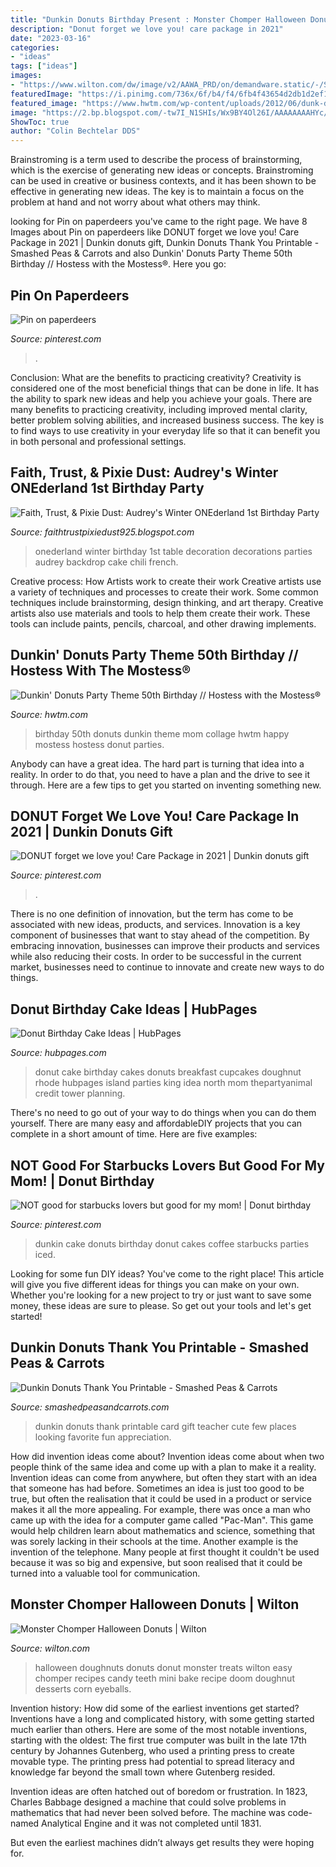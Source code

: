 ```yaml
---
title: "Dunkin Donuts Birthday Present : Monster Chomper Halloween Donuts"
description: "Donut forget we love you! care package in 2021"
date: "2023-03-16"
categories:
- "ideas"
tags: ["ideas"]
images:
- "https://www.wilton.com/dw/image/v2/AAWA_PRD/on/demandware.static/-/Sites-wilton-project-master/default/dw77a73f30/images/project/WLPROJ-7762/Monster-Chomper-Halloween-Doughnuts.jpg?sw=1000&amp;sh=1000&amp;sm=fit"
featuredImage: "https://i.pinimg.com/736x/6f/b4/f4/6fb4f43654d2db1d2ef19f21fd1a1ed7.jpg"
featured_image: "https://www.hwtm.com/wp-content/uploads/2012/06/dunk-donuts-50th-birthday-party-collage.jpg"
image: "https://2.bp.blogspot.com/-tw7I_N1SHIs/Wx9BY4Ol26I/AAAAAAAAHYc/wb1IlV3d24AG-Ovoxffr7rhpcCFENh3OgCLcBGAs/s1600/IMG_4199.jpg"
ShowToc: true
author: "Colin Bechtelar DDS"
---
```



Brainstroming is a term used to describe the process of brainstorming, which is the exercise of generating new ideas or concepts. Brainstroming can be used in creative or business contexts, and it has been shown to be effective in generating new ideas. The key is to maintain a focus on the problem at hand and not worry about what others may think.

	

		
looking for Pin on paperdeers you've came to the right page. We have 8 Images about Pin on paperdeers like DONUT forget we love you! Care Package in 2021 | Dunkin donuts gift, Dunkin Donuts Thank You Printable - Smashed Peas &amp; Carrots and also Dunkin&#039; Donuts Party Theme 50th Birthday // Hostess with the Mostess®. Here you go:
		
    
## Pin On Paperdeers

<img loading=lazy src="https://i.pinimg.com/736x/e1/ed/29/e1ed29a16555efdc19af4ef9ede22102.jpg" onerror="this.onerror=null;this.src='https://tse1.mm.bing.net/th?id=OIP.2PLT0AXBb5ol3v0sawEZZAHaLd&amp;pid=15.1';" alt="Pin on paperdeers">

_Source: pinterest.com_

>. 

	

Conclusion: What are the benefits to practicing creativity?
Creativity is considered one of the most beneficial things that can be done in life. It has the ability to spark new ideas and help you achieve your goals. There are many benefits to practicing creativity, including improved mental clarity, better problem solving abilities, and increased business success. The key is to find ways to use creativity in your everyday life so that it can benefit you in both personal and professional settings.

    
## Faith, Trust, &amp; Pixie Dust: Audrey&#039;s Winter ONEderland 1st Birthday Party

<img loading=lazy src="https://2.bp.blogspot.com/-tw7I_N1SHIs/Wx9BY4Ol26I/AAAAAAAAHYc/wb1IlV3d24AG-Ovoxffr7rhpcCFENh3OgCLcBGAs/s1600/IMG_4199.jpg" onerror="this.onerror=null;this.src='https://tse1.mm.bing.net/th?id=OIP.alyxX-3BSDII6L1Iwul9VQHaGW&amp;pid=15.1';" alt="Faith, Trust, &amp; Pixie Dust: Audrey&#039;s Winter ONEderland 1st Birthday Party">

_Source: faithtrustpixiedust925.blogspot.com_

>onederland winter birthday 1st table decoration decorations parties audrey backdrop cake chili french. 

	

Creative process: How Artists work to create their work
Creative artists use a variety of techniques and processes to create their work. Some common techniques include brainstorming, design thinking, and art therapy. Creative artists also use materials and tools to help them create their work. These tools can include paints, pencils, charcoal, and other drawing implements.

    
## Dunkin&#039; Donuts Party Theme 50th Birthday // Hostess With The Mostess®

<img loading=lazy src="https://www.hwtm.com/wp-content/uploads/2012/06/dunk-donuts-50th-birthday-party-collage.jpg" onerror="this.onerror=null;this.src='https://tse1.mm.bing.net/th?id=OIP.Xh_QaZcEcUS5lkEAJzsQoQHaLD&amp;pid=15.1';" alt="Dunkin&#039; Donuts Party Theme 50th Birthday // Hostess with the Mostess®">

_Source: hwtm.com_

>birthday 50th donuts dunkin theme mom collage hwtm happy mostess hostess donut parties. 

	

Anybody can have a great idea. The hard part is turning that idea into a reality. In order to do that, you need to have a plan and the drive to see it through. Here are a few tips to get you started on inventing something new.

    
## DONUT Forget We Love You! Care Package In 2021 | Dunkin Donuts Gift

<img loading=lazy src="https://i.pinimg.com/736x/6f/b4/f4/6fb4f43654d2db1d2ef19f21fd1a1ed7.jpg" onerror="this.onerror=null;this.src='https://tse1.mm.bing.net/th?id=OIP.wf4glF7ZV--Vn8uE71WcmQHaJ3&amp;pid=15.1';" alt="DONUT forget we love you! Care Package in 2021 | Dunkin donuts gift">

_Source: pinterest.com_

>. 

	

There is no one definition of innovation, but the term has come to be associated with new ideas, products, and services. Innovation is a key component of businesses that want to stay ahead of the competition. By embracing innovation, businesses can improve their products and services while also reducing their costs. In order to be successful in the current market, businesses need to continue to innovate and create new ways to do things.

    
## Donut Birthday Cake Ideas | HubPages

<img loading=lazy src="https://usercontent1.hubstatic.com/2724840_f1024.jpg" onerror="this.onerror=null;this.src='https://tse3.mm.bing.net/th?id=OIP.Bscwwy22TaAX_QFUiuJp0wHaJ4&amp;pid=15.1';" alt="Donut Birthday Cake Ideas | HubPages">

_Source: hubpages.com_

>donut cake birthday cakes donuts breakfast cupcakes doughnut rhode hubpages island parties king idea north mom thepartyanimal credit tower planning. 

	

There's no need to go out of your way to do things when you can do them yourself. There are many easy and affordableDIY projects that you can complete in a short amount of time. Here are five examples: 

    
## NOT Good For Starbucks Lovers But Good For My Mom! | Donut Birthday

<img loading=lazy src="https://i.pinimg.com/736x/6b/6f/f8/6b6ff86a10c02ae3961de85d104cc116--dunkin-donuts-cake-ideas.jpg" onerror="this.onerror=null;this.src='https://tse4.mm.bing.net/th?id=OIP.Sg_ODPDyozKKuIFIIuS0uAHaJ3&amp;pid=15.1';" alt="NOT good for starbucks lovers but good for my mom! | Donut birthday">

_Source: pinterest.com_

>dunkin cake donuts birthday donut cakes coffee starbucks parties iced. 

	

Looking for some fun DIY ideas? You've come to the right place! This article will give you five different ideas for things you can make on your own. Whether you're looking for a new project to try or just want to save some money, these ideas are sure to please. So get out your tools and let's get started!

    
## Dunkin Donuts Thank You Printable - Smashed Peas &amp; Carrots

<img loading=lazy src="http://smashedpeasandcarrots.com/wp-content/uploads/2017/05/Dunkin-Donuts-Thank-You-Printable2.jpg" onerror="this.onerror=null;this.src='https://tse1.mm.bing.net/th?id=OIP.PyjLYh5nKO87l_gog43OMgHaE8&amp;pid=15.1';" alt="Dunkin Donuts Thank You Printable - Smashed Peas &amp; Carrots">

_Source: smashedpeasandcarrots.com_

>dunkin donuts thank printable card gift teacher cute few places looking favorite fun appreciation. 

	

How did invention ideas come about?
Invention ideas come about when two people think of the same idea and come up with a plan to make it a reality. Invention ideas can come from anywhere, but often they start with an idea that someone has had before. Sometimes an idea is just too good to be true, but often the realisation that it could be used in a product or service makes it all the more appealing. For example, there was once a man who came up with the idea for a computer game called "Pac-Man". This game would help children learn about mathematics and science, something that was sorely lacking in their schools at the time. Another example is the invention of the telephone. Many people at first thought it couldn't be used because it was so big and expensive, but soon realised that it could be turned into a valuable tool for communication.

    
## Monster Chomper Halloween Donuts | Wilton

<img loading=lazy src="https://www.wilton.com/dw/image/v2/AAWA_PRD/on/demandware.static/-/Sites-wilton-project-master/default/dw77a73f30/images/project/WLPROJ-7762/Monster-Chomper-Halloween-Doughnuts.jpg?sw=1000&amp;sh=1000&amp;sm=fit" onerror="this.onerror=null;this.src='https://tse4.mm.bing.net/th?id=OIP.AcXTuTG8_lyBvr03t-nvowHaHa&amp;pid=15.1';" alt="Monster Chomper Halloween Donuts | Wilton">

_Source: wilton.com_

>halloween doughnuts donuts donut monster treats wilton easy chomper recipes candy teeth mini bake recipe doom doughnut desserts corn eyeballs. 

	

Invention history: How did some of the earliest inventions get started?
Inventions have a long and complicated history, with some getting started much earlier than others. Here are some of the most notable inventions, starting with the oldest:
The first true computer was built in the late 17th century by Johannes Gutenberg, who used a printing press to create movable type. The printing press had potential to spread literacy and knowledge far beyond the small town where Gutenberg resided.

Invention ideas are often hatched out of boredom or frustration. In 1823, Charles Babbage designed a machine that could solve problems in mathematics that had never been solved before. The machine was code-named Analytical Engine and it was not completed until 1831.

But even the earliest machines didn’t always get results they were hoping for.

